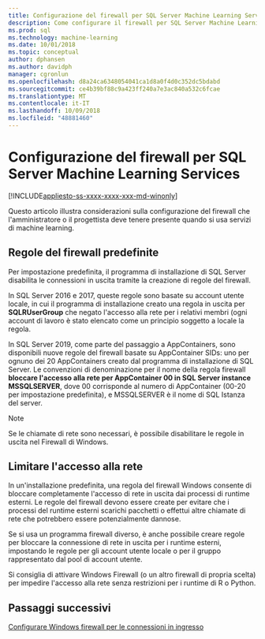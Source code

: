 ```yaml
---
title: Configurazione del firewall per SQL Server Machine Learning Services | Microsoft Docs
description: Come configurare il firewall per SQL Server Machine Learning Services.
ms.prod: sql
ms.technology: machine-learning
ms.date: 10/01/2018
ms.topic: conceptual
author: dphansen
ms.author: davidph
manager: cgronlun
ms.openlocfilehash: d8a24ca6348054041ca1d8a0f4d0c352dc5bdabd
ms.sourcegitcommit: ce4b39bf88c9a423ff240a7e3ac840a532c6fcae
ms.translationtype: MT
ms.contentlocale: it-IT
ms.lasthandoff: 10/09/2018
ms.locfileid: "48881460"
---
```

# <a name="firewall-configuration-for-sql-server-machine-learning-services"></a>Configurazione del firewall per SQL Server Machine Learning Services
[!INCLUDE[appliesto-ss-xxxx-xxxx-xxx-md-winonly](../../includes/appliesto-ss-xxxx-xxxx-xxx-md-winonly.md)]

Questo articolo illustra considerazioni sulla configurazione del firewall che l'amministratore o il progettista deve tenere presente quando si usa servizi di machine learning.

## <a name="default-firewall-rules"></a>Regole del firewall predefinite

Per impostazione predefinita, il programma di installazione di SQL Server disabilita le connessioni in uscita tramite la creazione di regole del firewall. 

In SQL Server 2016 e 2017, queste regole sono basate su account utente locale, in cui il programma di installazione creato una regola in uscita per **SQLRUserGroup** che negato l'accesso alla rete per i relativi membri (ogni account di lavoro è stato elencato come un principio soggetto a locale la regola.

In SQL Server 2019, come parte del passaggio a AppContainers, sono disponibili nuove regole del firewall basate su AppContainer SIDs: uno per ognuno dei 20 AppContainers creato dal programma di installazione di SQL Server. Le convenzioni di denominazione per il nome della regola firewall **bloccare l'accesso alla rete per AppContainer 00 in SQL Server instance MSSQLSERVER**, dove 00 corrisponde al numero di AppContainer (00-20 per impostazione predefinita), e MSSQLSERVER è il nome di SQL Istanza del server.

> [!Note]
> Se le chiamate di rete sono necessari, è possibile disabilitare le regole in uscita nel Firewall di Windows.

## <a name="restrict-network-access"></a>Limitare l'accesso alla rete

In un'installazione predefinita, una regola del firewall Windows consente di bloccare completamente l'accesso di rete in uscita dai processi di runtime esterni. Le regole del firewall devono essere create per evitare che i processi del runtime esterni scarichi pacchetti o effettui altre chiamate di rete che potrebbero essere potenzialmente dannose.

Se si usa un programma firewall diverso, è anche possibile creare regole per bloccare la connessione di rete in uscita per i runtime esterni, impostando le regole per gli account utente locale o per il gruppo rappresentato dal pool di account utente.

Si consiglia di attivare Windows Firewall (o un altro firewall di propria scelta) per impedire l'accesso alla rete senza restrizioni per i runtime di R o Python.

## <a name="next-steps"></a>Passaggi successivi

[Configurare Windows firewall per le connessioni in ingresso](../../database-engine/configure-windows/configure-a-windows-firewall-for-database-engine-access.md)